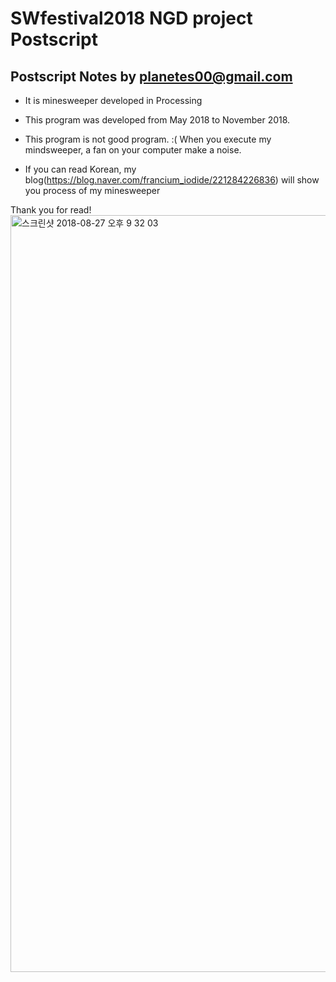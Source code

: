# SWfestival2018 NGD project Postscript
Postscript Notes by planetes00@gmail.com
-------------------

* It is minesweeper developed in Processing
* This program was developed from May 2018 to November 2018.
* This program is not good program. :( When you execute my mindsweeper, a fan on your computer make a noise.

* If you can read Korean, my blog(https://blog.naver.com/francium_iodide/221284226836) will show you process of my minesweeper

Thank you for read!
<img width="1211" alt="스크린샷 2018-08-27 오후 9 32 03" src="https://user-images.githubusercontent.com/47956439/55767287-336df200-5ab3-11e9-8912-dfb201805f1d.png">

